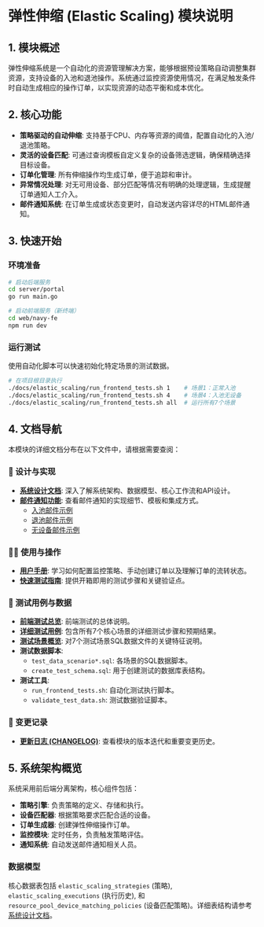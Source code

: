 # 弹性伸缩 (Elastic Scaling) 模块说明

## 1. 模块概述

弹性伸缩系统是一个自动化的资源管理解决方案，能够根据预设策略自动调整集群资源，支持设备的入池和退池操作。系统通过监控资源使用情况，在满足触发条件时自动生成相应的操作订单，以实现资源的动态平衡和成本优化。

## 2. 核心功能

- **策略驱动的自动伸缩**: 支持基于CPU、内存等资源的阈值，配置自动化的入池/退池策略。
- **灵活的设备匹配**: 可通过查询模板自定义复杂的设备筛选逻辑，确保精确选择目标设备。
- **订单化管理**: 所有伸缩操作均生成订单，便于追踪和审计。
- **异常情况处理**: 对无可用设备、部分匹配等情况有明确的处理逻辑，生成提醒订单通知人工介入。
- **邮件通知系统**: 在订单生成或状态变更时，自动发送内容详尽的HTML邮件通知。

## 3. 快速开始

### 环境准备

```bash
# 启动后端服务
cd server/portal
go run main.go

# 启动前端服务（新终端）
cd web/navy-fe
npm run dev
```

### 运行测试

使用自动化脚本可以快速初始化特定场景的测试数据。

```bash
# 在项目根目录执行
./docs/elastic_scaling/run_frontend_tests.sh 1    # 场景1：正常入池
./docs/elastic_scaling/run_frontend_tests.sh 4    # 场景4：入池无设备
./docs/elastic_scaling/run_frontend_tests.sh all  # 运行所有7个场景
```

## 4. 文档导航

本模块的详细文档分布在以下文件中，请根据需要查阅：

### 📖 设计与实现
- **[系统设计文档](./elastic_scaling_design.md)**: 深入了解系统架构、数据模型、核心工作流和API设计。
- **[邮件通知功能](./email_notification_feature.md)**: 查看邮件通知的实现细节、模板和集成方式。
    - [入池邮件示例](./email_pool_entry_example.html)
    - [退池邮件示例](./email_pool_exit_example.html)
    - [无设备邮件示例](./email_no_devices_example.html)

### 👨‍💻 使用与操作
- **[用户手册](./user_manual.md)**: 学习如何配置监控策略、手动创建订单以及理解订单的流转状态。
- **[快速测试指南](./quick_test_guide.md)**: 提供开箱即用的测试步骤和关键验证点。

### 🧪 测试用例与数据
- **[前端测试总览](./README_frontend_tests.md)**: 前端测试的总体说明。
- **[详细测试用例](./frontend_test_cases.md)**: 包含所有7个核心场景的详细测试步骤和预期结果。
- **[测试场景概览](./test_scenarios_overview.md)**: 对7个测试场景SQL数据文件的关键特征说明。
- **测试数据脚本**:
    - `test_data_scenario*.sql`: 各场景的SQL数据脚本。
    - `create_test_schema.sql`: 用于创建测试的数据库表结构。
- **测试工具**:
    - `run_frontend_tests.sh`: 自动化测试执行脚本。
    - `validate_test_data.sh`: 测试数据验证脚本。

### 🔄 变更记录
- **[更新日志 (CHANGELOG)](./CHANGELOG.md)**: 查看模块的版本迭代和重要变更历史。

## 5. 系统架构概览

系统采用前后端分离架构，核心组件包括：

- **策略引擎**: 负责策略的定义、存储和执行。
- **设备匹配器**: 根据策略要求匹配合适的设备。
- **订单生成器**: 创建弹性伸缩操作订单。
- **监控模块**: 定时任务，负责触发策略评估。
- **通知系统**: 自动发送邮件通知相关人员。

### 数据模型

核心数据表包括 `elastic_scaling_strategies` (策略), `elastic_scaling_executions` (执行历史), 和 `resource_pool_device_matching_policies` (设备匹配策略)。详细表结构请参考[系统设计文档](./elastic_scaling_design.md)。
